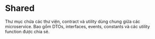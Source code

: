 # Shared

Thư mục chứa các thư viện, contract và utility dùng chung giữa các microservice. Bao gồm DTOs, interfaces, events, constants và các utility function được chia sẻ. 